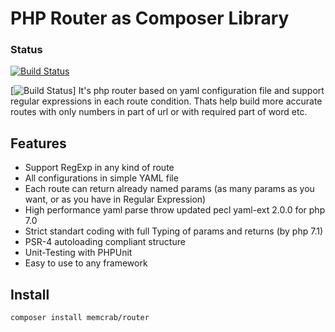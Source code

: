 PHP Router as Composer Library 
==========================
### Status
[![Build Status](https://travis-ci.org/noonehos/router.png)](https://travis-ci.org/noonehos/router)


[![Build Status](https://travis-ci.org/noonehos/router.svg?branch=master)]
It's php router based on yaml configuration file and support regular expressions in each route condition. 
Thats help build more accurate routes with only numbers in part of url or with required part of word etc.

Features
--------

* Support RegExp in any kind of route
* All configurations in simple YAML file
* Each route can return already named params (as many params as you want, or as you have in Regular Expression)
* High performance yaml parse throw updated pecl yaml-ext 2.0.0 for php 7.0
* Strict standart coding with full Typing of params and returns (by php 7.1)
* PSR-4 autoloading compliant structure
* Unit-Testing with PHPUnit
* Easy to use to any framework

Install
--------
`composer install memcrab/router`
